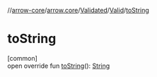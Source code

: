 //[arrow-core](../../../../index.md)/[arrow.core](../../index.md)/[Validated](../index.md)/[Valid](index.md)/[toString](to-string.md)

# toString

[common]\
open override fun [toString](to-string.md)(): [String](https://kotlinlang.org/api/latest/jvm/stdlib/kotlin/-string/index.html)
